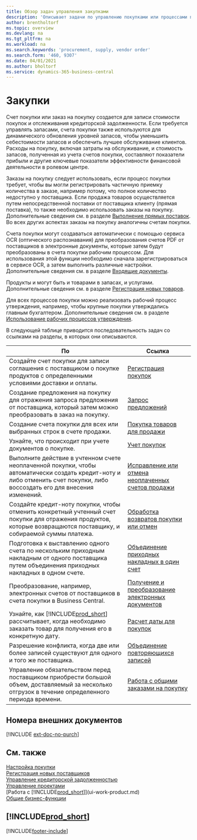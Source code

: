 ```yaml
---
title: Обзор задач управления закупками
description: 'Описывает задачи по управлению покупками или процессами покупок, включая работу счетов покупки и заказов на покупку.'
author: brentholtorf
ms.topic: overview
ms.devlang: na
ms.tgt_pltfrm: na
ms.workload: na
ms.search.keywords: 'procurement, supply, vendor order'
ms.search.form: '460, 9307'
ms.date: 04/01/2021
ms.author: bholtorf
ms.service: dynamics-365-business-central
---
```

# <a name="purchasing"></a>Закупки

Счет покупки или заказ на покупку создается для записи стоимости покупок и отслеживания кредиторской задолженности. Если требуется управлять запасами, счета покупки также используются для динамического обновления уровней запасов, чтобы уменьшить себестоимости запасов и обеспечить лучшее обслуживание клиентов. Расходы на покупку, включая затраты на обслуживание, и стоимость запасов, полученная из учета счетов покупки, составляют показатели прибыли и другие ключевые показатели эффективности финансовой деятельности в ролевом центре.

Заказы на покупку следует использовать, если процесс покупки требует, чтобы вы могли регистрировать частичную приемку количества в заказе, например потому, что полное количество недоступно у поставщика. Если продажа товаров осуществляется путем непосредственной поставки от поставщика клиенту (прямая поставка), то также необходимо использовать заказы на покупку. Дополнительные сведения см. в разделе [Выполнение прямых поставок](sales-how-drop-shipment.md). Во всех других аспектах заказы на покупку аналогичны счетам покупки.

Счета покупки могут создаваться автоматически с помощью сервиса OCR (оптического распознавания) для преобразования счетов PDF от поставщиков в электронные документы, которые затем будут преобразованы в счета покупки рабочим процессом. Для использования этой функции необходимо сначала зарегистрироваться в сервисе OCR, а затем выполнить различные настройки. Дополнительные сведения см. в разделе [Входящие документы](across-income-documents.md).

Продукты и могут быть и товарами в запасах, и услугами. Дополнительные сведения см. в разделе [Регистрация новых товаров](inventory-how-register-new-items.md).

Для всех процессов покупки можно реализовать рабочий процесс утверждения, например, чтобы крупные покупки утверждались главным бухгалтером. Дополнительные сведения см. в разделе [Использование рабочих процессов утверждения](across-how-use-approval-workflows.md).

В следующей таблице приводится последовательность задач со ссылками на разделы, в которых они описываются.

| По | Ссылка |
| --- | --- |
| Создайте счет покупки для записи соглашения с поставщиком о покупке продуктов с определенными условиями доставки и оплаты. |[Регистрация покупок](purchasing-how-record-purchases.md) |
|Создание предложения на покупку для отражения запроса предложения от поставщика, который затем можно преобразовать в заказ на покупку.|[Запрос предложений](purchasing-how-request-quotes.md)|
| Создание счета покупки для всех или выбранных строк в счете продажи. |[Покупка товаров для продажи](purchasing-how-purchase-products-sale.md) |
|Узнайте, что происходит при учете документов о покупке.|[Учет покупок](ui-post-purchases.md)|
| Выполните действие в учтенном счете неоплаченной покупки, чтобы автоматически создать кредит-ноту и либо отменить счет покупки, либо воссоздать его для внесения изменений. |[Исправление или отмена неоплаченных счетов продажи](purchasing-how-correct-cancel-unpaid-purchase-invoices.md) |
| Создайте кредит-ноту покупки, чтобы отменить конкретный учтенный счет покупки для отражения продуктов, которые возвращаются поставщику, и собираемой суммы платежа. |[Обработка возвратов покупки или отмен](purchasing-how-register-new-vendors.md) |
|Подготовка к выставлению одного счета по нескольким приходным накладным от одного поставщика путем объединения приходных накладных в одном счете.|[Объединение приходных накладных в один счет](purchasing-how-to-combine-receipts.md)|
|Преобразование, например, электронных счетов от поставщиков в счета покупки в Business Central.|[Получение и преобразование электронных документов](purchasing-how-to-receive-and-convert-electronic-documents.md)|
| Узнайте, как [!INCLUDE[prod_short](includes/prod_short.md)] рассчитывает, когда необходимо заказать товар для получения его в конкретную дату.|[Расчет даты для покупок](purchasing-date-calculation-for-purchases.md)|
|Разрешение конфликта, когда две или более записей существуют для одного и того же поставщика.|[Объединение повторяющихся записей](sales-how-merge-duplicate-records.md)|
|Управление обязательством перед поставщиком приобрести большой объем, доставляемый за несколько отгрузок в течение определенного периода времени.|[Работа с общими заказами на покупку](sales-how-to-create-blanket-sales-orders.md)|

## <a name="external-document-numbers"></a>Номера внешних документов

[!INCLUDE [ext-doc-no-purch](includes/ext-doc-no-purch.md)]

## <a name="see-also"></a>См. также

[Настройка покупки](purchasing-setup-purchasing.md)  
[Регистрация новых поставщиков](purchasing-how-register-new-vendors.md)  
[Управление кредиторской задолженностью](payables-manage-payables.md)  
[Управление проектами](projects-manage-projects.md)  
[Работа с [!INCLUDE[prod_short](includes/prod_short.md)]](ui-work-product.md)  
[Общие бизнес-функции](ui-across-business-areas.md)

## [!INCLUDE[prod_short](includes/free_trial_md.md)]  


[!INCLUDE[footer-include](includes/footer-banner.md)]
